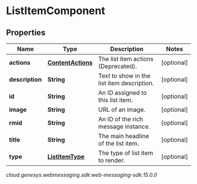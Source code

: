 # ListItemComponent


## Properties

| Name | Type | Description | Notes |
| ------------ | ------------- | ------------- | ------------- |
| **actions** | [**ContentActions**](ContentActions) | The list item actions (Deprecated). |  [optional] |
| **description** | **String** | Text to show in the list item description. |  [optional] |
| **id** | **String** | An ID assigned to this list item. |  [optional] |
| **image** | **String** | URL of an image. |  [optional] |
| **rmid** | **String** | An ID of the rich message instance. |  [optional] |
| **title** | **String** | The main headline of the list item. |  [optional] |
| **type** | [**ListItemType**](ListItemType) | The type of list item to render. |  [optional] |




_cloud.genesys.webmessaging.sdk:web-messaging-sdk:15.0.0_
